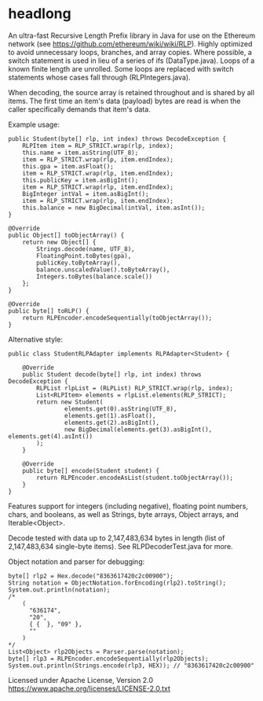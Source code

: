 # headlong
An ultra-fast Recursive Length Prefix library in Java for use on the Ethereum network (see https://github.com/ethereum/wiki/wiki/RLP). Highly optimized to avoid unnecessary loops, branches, and array copies. Where possible, a switch statement is used in lieu of a series of ifs (DataType.java). Loops of a known finite length are unrolled. Some loops are replaced with switch statements whose cases fall through (RLPIntegers.java).

When decoding, the source array is retained throughout and is shared by all items. The first time an item's data (payload) bytes are read is when the caller specifically demands that item's data.

Example usage:

    public Student(byte[] rlp, int index) throws DecodeException {
        RLPItem item = RLP_STRICT.wrap(rlp, index);
        this.name = item.asString(UTF_8);
        item = RLP_STRICT.wrap(rlp, item.endIndex);
        this.gpa = item.asFloat();
        item = RLP_STRICT.wrap(rlp, item.endIndex);
        this.publicKey = item.asBigInt();
        item = RLP_STRICT.wrap(rlp, item.endIndex);
        BigInteger intVal = item.asBigInt();
        item = RLP_STRICT.wrap(rlp, item.endIndex);
        this.balance = new BigDecimal(intVal, item.asInt());
    }
    
    @Override
    public Object[] toObjectArray() {
        return new Object[] {
            Strings.decode(name, UTF_8),
            FloatingPoint.toBytes(gpa),
            publicKey.toByteArray(),
            balance.unscaledValue().toByteArray(),
            Integers.toBytes(balance.scale())
        };
    }
    
    @Override
    public byte[] toRLP() {
        return RLPEncoder.encodeSequentially(toObjectArray());
    }
    
Alternative style:

    public class StudentRLPAdapter implements RLPAdapter<Student> {

        @Override
        public Student decode(byte[] rlp, int index) throws DecodeException {
            RLPList rlpList = (RLPList) RLP_STRICT.wrap(rlp, index);
            List<RLPItem> elements = rlpList.elements(RLP_STRICT);
            return new Student(
                    elements.get(0).asString(UTF_8),
                    elements.get(1).asFloat(),
                    elements.get(2).asBigInt(),
                    new BigDecimal(elements.get(3).asBigInt(), elements.get(4).asInt())
            );
        }
        
        @Override
        public byte[] encode(Student student) {
            return RLPEncoder.encodeAsList(student.toObjectArray());
        }
    }
    
Features support for integers (including negative), floating point numbers, chars, and booleans, as well as Strings, byte arrays, Object arrays, and Iterable\<Object\>.

Decode tested with data up to 2,147,483,634 bytes in length (list of 2,147,483,634 single-byte items). See RLPDecoderTest.java for more.

Object notation and parser for debugging:

    byte[] rlp2 = Hex.decode("8363617420c2c00900");
    String notation = ObjectNotation.forEncoding(rlp2).toString();
    System.out.println(notation);
    /*
        (
          "636174",
          "20",
          { {  }, "09" },
          ""
        )
    */
    List<Object> rlp2Objects = Parser.parse(notation);
    byte[] rlp3 = RLPEncoder.encodeSequentially(rlp2Objects);
    System.out.println(Strings.encode(rlp3, HEX)); // "8363617420c2c00900"
    
Licensed under Apache License, Version 2.0 https://www.apache.org/licenses/LICENSE-2.0.txt
